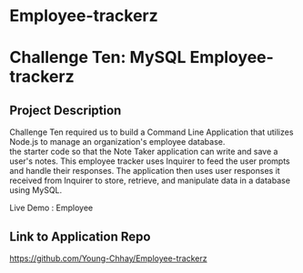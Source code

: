 # Employee-trackerz

# Challenge Ten: MySQL  Employee-trackerz

## Project Description

Challenge Ten required us to build a Command Line Application that utilizes Node.js to manage an organization's employee database.  
the starter code so that the Note Taker application can write and save a user's notes. This employee tracker uses Inquirer to feed the user prompts and handle their responses. 
The application then uses user responses it received from Inquirer to store, retrieve, and manipulate data in a database using MySQL. 


Live Demo : Employee 


Link to Application Repo
---------------------
https://github.com/Young-Chhay/Employee-trackerz</p>
